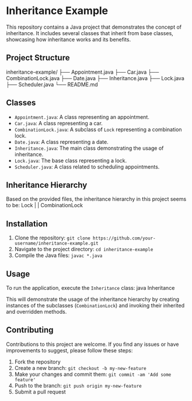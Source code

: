 # Inheritance Example

This repository contains a Java project that demonstrates the concept of inheritance. It includes several classes that inherit from base classes, showcasing how inheritance works and its benefits.

## Project Structure
inheritance-example/
├── Appointment.java
├── Car.java
├── CombinationLock.java
├── Date.java
├── Inheritance.java
├── Lock.java
├── Scheduler.java
└── README.md

## Classes

- `Appointment.java`: A class representing an appointment.
- `Car.java`: A class representing a car.
- `CombinationLock.java`: A subclass of `Lock` representing a combination lock.
- `Date.java`: A class representing a date.
- `Inheritance.java`: The main class demonstrating the usage of inheritance.
- `Lock.java`: The base class representing a lock.
- `Scheduler.java`: A class related to scheduling appointments.

## Inheritance Hierarchy

Based on the provided files, the inheritance hierarchy in this project seems to be:
    Lock
      |
      |
CombinationLock

## Installation

1. Clone the repository: `git clone https://github.com/your-username/inheritance-example.git`
2. Navigate to the project directory: `cd inheritance-example`
3. Compile the Java files: `javac *.java`

## Usage

To run the application, execute the `Inheritance` class:
java Inheritance

This will demonstrate the usage of the inheritance hierarchy by creating instances of the subclasses (`CombinationLock`) and invoking their inherited and overridden methods.

## Contributing

Contributions to this project are welcome. If you find any issues or have improvements to suggest, please follow these steps:

1. Fork the repository
2. Create a new branch: `git checkout -b my-new-feature`
3. Make your changes and commit them: `git commit -am 'Add some feature'`
4. Push to the branch: `git push origin my-new-feature`
5. Submit a pull request

